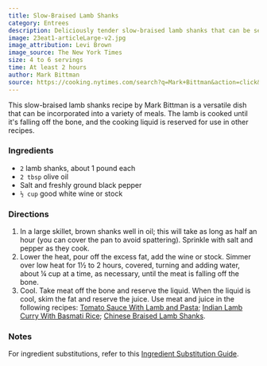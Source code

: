 ```yaml
---
title: Slow-Braised Lamb Shanks
category: Entrees
description: Deliciously tender slow-braised lamb shanks that can be served with a variety of dishes.
image: 23eat1-articleLarge-v2.jpg
image_attribution: Levi Brown
image_source: The New York Times
size: 4 to 6 servings
time: At least 2 hours
author: Mark Bittman
source: https://cooking.nytimes.com/search?q=Mark+Bittman&action=click&module=byline&region=recipe%20page
---
```


This slow-braised lamb shanks recipe by Mark Bittman is a versatile dish that can be incorporated into a variety of meals. The lamb is cooked until it's falling off the bone, and the cooking liquid is reserved for use in other recipes.

### Ingredients

* `2` lamb shanks, about 1 pound each
* `2 tbsp` olive oil
* Salt and freshly ground black pepper
* `½ cup` good white wine or stock

### Directions

1. In a large skillet, brown shanks well in oil; this will take as long as half an hour (you can cover the pan to avoid spattering). Sprinkle with salt and pepper as they cook.
2. Lower the heat, pour off the excess fat, add the wine or stock. Simmer over low heat for 1½ to 2 hours, covered, turning and adding water, about ¼ cup at a time, as necessary, until the meat is falling off the bone.
3. Cool. Take meat off the bone and reserve the liquid. When the liquid is cool, skim the fat and reserve the juice. Use meat and juice in the following recipes: [Tomato Sauce With Lamb and Pasta](https://cooking.nytimes.com/recipes/1014428-tomato-sauce-with-lamb-and-pasta); [Indian Lamb Curry With Basmati Rice](https://cooking.nytimes.com/recipes/1014429-indian-lamb-curry-with-basmati-rice); [Chinese Braised Lamb Shanks](https://cooking.nytimes.com/recipes/1014430-chinese-braised-lamb-shanks).

### Notes

For ingredient substitutions, refer to this [Ingredient Substitution Guide](https://cooking.nytimes.com/guides/79-substitutions-for-cooking).